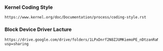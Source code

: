 ### Kernel Coding Style
```
https://www.kernel.org/doc/Documentation/process/coding-style.rst
```
### Block Device Driver Lacture
```
https://drive.google.com/drive/folders/1LPxDnrf2N8ZJUMKiemoPE_nDtzanRaNo?usp=sharing
```
